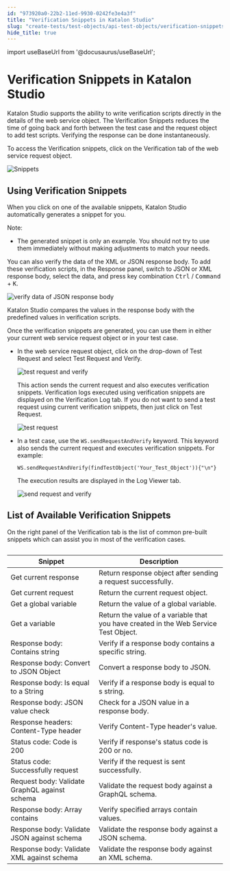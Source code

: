 ```yaml
---
id: "973920a0-22b2-11ed-9930-0242fe3e4a3f"
title: "Verification Snippets in Katalon Studio"
slug: "create-tests/test-objects/api-test-objects/verification-snippets-in-katalon-studio"
hide_title: true
---
```

import useBaseUrl from '@docusaurus/useBaseUrl';


# <a id="id" class="anchor_top_offset"/><a id="ariaid-title1" class="anchor_top_offset"/>Verification Snippets in <span xmlns="http://www.w3.org/1999/xhtml" className="ph">Katalon Studio</span> 

<p xmlns="http://www.w3.org/1999/xhtml" className="p">Katalon Studio supports the ability to write verification scripts directly in the details of the web service object. The <span className="ph uicontrol">Verification Snippets</span> reduces the time of going back and forth between the test case and the request object to add test scripts. Verifying the response can be done instantaneously.</p> 
<p xmlns="http://www.w3.org/1999/xhtml" className="p">To access the <span className="ph uicontrol">Verification snippets</span>, click on the <span className="ph uicontrol">Verification</span> tab of the web service request object.</p> 
<p xmlns="http://www.w3.org/1999/xhtml" className="p"><img className="image" width={700} src={useBaseUrl("/9736d6b0-22b2-11ed-9930-0242fe3e4a3f.png")} alt="Snippets" /></p> 

## <a id="id_1" class="anchor_top_offset"/>Using Verification Snippets

<p xmlns="http://www.w3.org/1999/xhtml" className="p">When you click on one of the available snippets, Katalon Studio automatically generates a snippet for you. </p> 
<div xmlns="http://www.w3.org/1999/xhtml" className="note note note_note"><span className="note__title">Note:</span> <ul className="ul"><li className="li">The generated snippet is only an example. You should not try to use them immediately without making adjustments to match your needs.</li></ul></div>
<p xmlns="http://www.w3.org/1999/xhtml" className="p">You can also verify the data of the XML or JSON response body. To add these verification scripts, in the <span className="ph uicontrol">Response</span> panel, switch to JSON or XML response body, select the data, and press key combination <kbd className="ph userinput">Ctrl</kbd> / <kbd className="ph userinput">Command</kbd> + <kbd className="ph userinput">K</kbd>.</p> 
<p xmlns="http://www.w3.org/1999/xhtml" className="p"><img className="image" width={700} src={useBaseUrl("/972ff8e0-22b2-11ed-9930-0242fe3e4a3f.png")} alt="verify data of JSON response body" /></p> 
<p xmlns="http://www.w3.org/1999/xhtml" className="p">Katalon Studio compares the values in the response body with the predefined values in verification scripts.</p> 
<p xmlns="http://www.w3.org/1999/xhtml" className="p">Once the verification snippets are generated, you can use them in either your current web service request object or in your test case.</p> 
<ul xmlns="http://www.w3.org/1999/xhtml" className="ul"><li className="li"><p className="p">In the web service request object, click on the drop-down of <span className="ph uicontrol">Test Request</span> and select <span className="ph uicontrol">Test Request and Verify</span>.</p><p className="p"><img className="image" width={700} src={useBaseUrl("/97388460-22b2-11ed-9930-0242fe3e4a3f.png")} alt="test request and verify" /></p><p className="p">This action sends the current request and also executes verification snippets. Verification logs executed using verification snippets are displayed on the <span className="ph uicontrol">Verification Log</span> tab. If you do not want to send a test request using current verification snippets, then just click on <span className="ph uicontrol">Test Request</span>.</p><p className="p"><img className="image" width={700} src={useBaseUrl("/9737c110-22b2-11ed-9930-0242fe3e4a3f.png")} alt="test request" /></p></li><li className="li"><p className="p">In a test case, use the <code className="ph codeph">WS.sendRequestAndVerify</code> keyword. This keyword also sends the current request and executes verification snippets. For example:</p><pre className="pre codeblock"><code>WS.sendRequestAndVerify(findTestObject('Your_Test_Object')){"\n"}</code></pre><p className="p">The execution results are displayed in the <span className="ph uicontrol">Log Viewer</span> tab.</p><p className="p"><img className="image" width={700} src={useBaseUrl("/9734b3d0-22b2-11ed-9930-0242fe3e4a3f.png")} alt="send request and verify" /></p></li></ul> 

## <a id="id_2" class="anchor_top_offset"/>List of Available Verification Snippets

<p xmlns="http://www.w3.org/1999/xhtml" className="p">On the right panel of the <span className="ph uicontrol">Verification</span> tab is the list of common pre-built snippets which can assist you in most of the verification cases. </p> 
<table xmlns="http://www.w3.org/1999/xhtml" className="table anchor_top_offset" id="id_2__8500967d-016f-4677-b501-5cf6a193240d"><caption /><colgroup><col /><col /></colgroup><thead className="thead"><tr className><th className="entry anchor_top_offset" id="id_2__8500967d-016f-4677-b501-5cf6a193240d__entry__1">Snippet</th><th className="entry anchor_top_offset" id="id_2__8500967d-016f-4677-b501-5cf6a193240d__entry__2">Description</th></tr></thead><tbody className="tbody"><tr className><td className="entry" headers="id_2__8500967d-016f-4677-b501-5cf6a193240d__entry__1 id_2__8500967d-016f-4677-b501-5cf6a193240d__entry__2 ">Get current response</td><td className="entry" headers="id_2__8500967d-016f-4677-b501-5cf6a193240d__entry__1 id_2__8500967d-016f-4677-b501-5cf6a193240d__entry__2 ">Return response object after sending a request successfully.</td></tr><tr className><td className="entry" headers="id_2__8500967d-016f-4677-b501-5cf6a193240d__entry__1 id_2__8500967d-016f-4677-b501-5cf6a193240d__entry__2 ">Get current request</td><td className="entry" headers="id_2__8500967d-016f-4677-b501-5cf6a193240d__entry__1 id_2__8500967d-016f-4677-b501-5cf6a193240d__entry__2 ">Return the current request object.</td></tr><tr className><td className="entry" headers="id_2__8500967d-016f-4677-b501-5cf6a193240d__entry__1 id_2__8500967d-016f-4677-b501-5cf6a193240d__entry__2 ">Get a global variable</td><td className="entry" headers="id_2__8500967d-016f-4677-b501-5cf6a193240d__entry__1 id_2__8500967d-016f-4677-b501-5cf6a193240d__entry__2 ">Return the value of a global variable.</td></tr><tr className><td className="entry" headers="id_2__8500967d-016f-4677-b501-5cf6a193240d__entry__1 id_2__8500967d-016f-4677-b501-5cf6a193240d__entry__2 ">Get a variable</td><td className="entry" headers="id_2__8500967d-016f-4677-b501-5cf6a193240d__entry__1 id_2__8500967d-016f-4677-b501-5cf6a193240d__entry__2 ">Return the value of a variable that you have created in the Web Service Test Object.</td></tr><tr className><td className="entry" headers="id_2__8500967d-016f-4677-b501-5cf6a193240d__entry__1 id_2__8500967d-016f-4677-b501-5cf6a193240d__entry__2 ">Response body: Contains string</td><td className="entry" headers="id_2__8500967d-016f-4677-b501-5cf6a193240d__entry__1 id_2__8500967d-016f-4677-b501-5cf6a193240d__entry__2 ">Verify if a response body contains a specific string.</td></tr><tr className><td className="entry" headers="id_2__8500967d-016f-4677-b501-5cf6a193240d__entry__1 id_2__8500967d-016f-4677-b501-5cf6a193240d__entry__2 ">Response body: Convert to JSON Object</td><td className="entry" headers="id_2__8500967d-016f-4677-b501-5cf6a193240d__entry__1 id_2__8500967d-016f-4677-b501-5cf6a193240d__entry__2 ">Convert a response body to JSON.</td></tr><tr className><td className="entry" headers="id_2__8500967d-016f-4677-b501-5cf6a193240d__entry__1 id_2__8500967d-016f-4677-b501-5cf6a193240d__entry__2 ">Response body: Is equal to a String</td><td className="entry" headers="id_2__8500967d-016f-4677-b501-5cf6a193240d__entry__1 id_2__8500967d-016f-4677-b501-5cf6a193240d__entry__2 ">Verify if a response body is equal to s string.</td></tr><tr className><td className="entry" headers="id_2__8500967d-016f-4677-b501-5cf6a193240d__entry__1 id_2__8500967d-016f-4677-b501-5cf6a193240d__entry__2 ">Response body: JSON value check</td><td className="entry" headers="id_2__8500967d-016f-4677-b501-5cf6a193240d__entry__1 id_2__8500967d-016f-4677-b501-5cf6a193240d__entry__2 ">Check for a JSON value in a response body.</td></tr><tr className><td className="entry" headers="id_2__8500967d-016f-4677-b501-5cf6a193240d__entry__1 id_2__8500967d-016f-4677-b501-5cf6a193240d__entry__2 ">Response headers: Content-Type header</td><td className="entry" headers="id_2__8500967d-016f-4677-b501-5cf6a193240d__entry__1 id_2__8500967d-016f-4677-b501-5cf6a193240d__entry__2 ">Verify Content-Type header's value.</td></tr><tr className><td className="entry" headers="id_2__8500967d-016f-4677-b501-5cf6a193240d__entry__1 id_2__8500967d-016f-4677-b501-5cf6a193240d__entry__2 ">Status code: Code is 200</td><td className="entry" headers="id_2__8500967d-016f-4677-b501-5cf6a193240d__entry__1 id_2__8500967d-016f-4677-b501-5cf6a193240d__entry__2 ">Verify if response's status code is 200 or no.</td></tr><tr className><td className="entry" headers="id_2__8500967d-016f-4677-b501-5cf6a193240d__entry__1 id_2__8500967d-016f-4677-b501-5cf6a193240d__entry__2 ">Status code: Successfully request</td><td className="entry" headers="id_2__8500967d-016f-4677-b501-5cf6a193240d__entry__1 id_2__8500967d-016f-4677-b501-5cf6a193240d__entry__2 ">Verify if the request is sent successfully.</td></tr><tr className><td className="entry" headers="id_2__8500967d-016f-4677-b501-5cf6a193240d__entry__1 id_2__8500967d-016f-4677-b501-5cf6a193240d__entry__2 ">Request body: Validate GraphQL against schema</td><td className="entry" headers="id_2__8500967d-016f-4677-b501-5cf6a193240d__entry__1 id_2__8500967d-016f-4677-b501-5cf6a193240d__entry__2 ">Validate the request body against a GraphQL schema.</td></tr><tr className><td className="entry" headers="id_2__8500967d-016f-4677-b501-5cf6a193240d__entry__1 id_2__8500967d-016f-4677-b501-5cf6a193240d__entry__2 ">Response body: Array contains</td><td className="entry" headers="id_2__8500967d-016f-4677-b501-5cf6a193240d__entry__1 id_2__8500967d-016f-4677-b501-5cf6a193240d__entry__2 ">Verify specified arrays contain values.</td></tr><tr className><td className="entry" headers="id_2__8500967d-016f-4677-b501-5cf6a193240d__entry__1 id_2__8500967d-016f-4677-b501-5cf6a193240d__entry__2 ">Response body: Validate JSON against schema</td><td className="entry" headers="id_2__8500967d-016f-4677-b501-5cf6a193240d__entry__1 id_2__8500967d-016f-4677-b501-5cf6a193240d__entry__2 ">Validate the response body against a JSON schema.</td></tr><tr className><td className="entry" headers="id_2__8500967d-016f-4677-b501-5cf6a193240d__entry__1 id_2__8500967d-016f-4677-b501-5cf6a193240d__entry__2 ">Response body: Validate XML against schema</td><td className="entry" headers="id_2__8500967d-016f-4677-b501-5cf6a193240d__entry__1 id_2__8500967d-016f-4677-b501-5cf6a193240d__entry__2 ">Validate the response body against an XML schema.</td></tr></tbody></table> 
